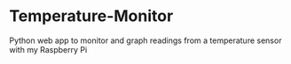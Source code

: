 Temperature-Monitor
===================

Python web app to monitor and graph readings from a temperature sensor with my Raspberry Pi